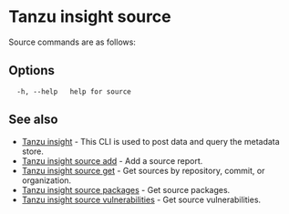 # Tanzu insight source

Source commands are as follows:

## <a id='curltopost'></a>Options

```
  -h, --help   help for source
```

## <a id='see-also'></a>See also

* [Tanzu insight](insight.md)	 - This CLI is used to post data and query the metadata store.
* [Tanzu insight source add](insight_source_add.md)	 - Add a source report.
* [Tanzu insight source get](insight_source_get.md)	 - Get sources by repository, commit, or organization.
* [Tanzu insight source packages](insight_source_packages.md)	 - Get source packages.
* [Tanzu insight source vulnerabilities](insight_source_vulnerabilities.md)	 - Get source vulnerabilities.
